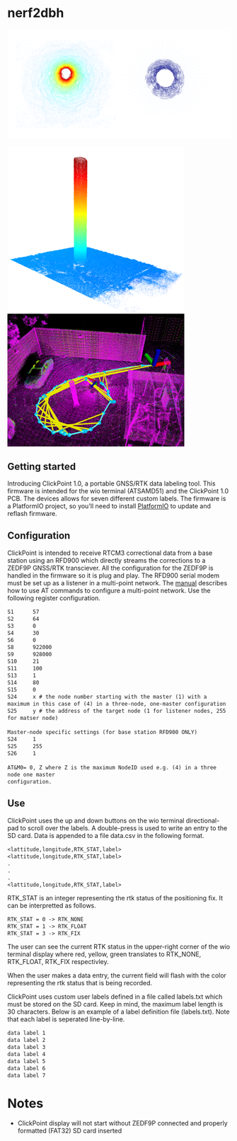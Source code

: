 # nerf2dbh
<p align="center">
  <img src="images/inside_a_pipe.png" width="600" title="">
</p>
<p align="left">
  <img src="images/NerfCapture_feature_cloud.png" width="400" title="">
  <img src="images/pvc_pipe_d_liosam.png" width="400" title="">
</p>

## Getting started

Introducing ClickPoint 1.0, a portable GNSS/RTK data labeling tool. This firmware is intended for the wio terminal (ATSAMD51) and the ClickPoint 1.0 PCB. 
The devices allows for seven different custom labels. The firmware is a PlatformIO project, so you'll need to install [PlatformIO](https://platformio.org/) 
to update and reflash firmware.

## Configuration

ClickPoint is intended to receive RTCM3 correctional data from a base station using an RFD900 which directly streams the corrections to a ZEDF9P GNSS/RTK 
transciever. All the configuration for the ZEDF9P is handled in the firmware so it is plug and play. The RFD900 serial modem must be set up as a listener
in a multi-point network. The [manual](https://files.rfdesign.com.au/Files/documents/RFD900x%20Multipoint%20User%20Manual%20V1.1.pdf) describes how to use AT commands to configure a multi-point network. Use the following register configuration.

```
S1      57
S2      64
S3      0
S4      30
S6      0
S8      922000
S9      928000
S10     21
S11     100
S13     1
S14     80
S15     0
S24     x # the node number starting with the master (1) with a maximum in this case of (4) in a three-node, one-master configuration
S25     y # the address of the target node (1 for listener nodes, 255 for matser node)

Master-node specific settings (for base station RFD900 ONLY)
S24     1
S25     255
S26     1

AT&M0= 0, Z where Z is the maximum NodeID used e.g. (4) in a three node one master
configuration.
```

## Use

ClickPoint uses the up and down buttons on the wio terminal directional-pad to scroll over the labels. A double-press is used to write an entry to the SD card.
Data is appended to a file data.csv in the following format.

```
<lattitude,longitude,RTK_STAT,label>
<lattitude,longitude,RTK_STAT,label>
.
.
.
<lattitude,longitude,RTK_STAT,label>
```

RTK_STAT is an integer representing the rtk status of the positioning fix. It can be interpretted as follows.

```
RTK_STAT = 0 -> RTK_NONE
RTK_STAT = 1 -> RTK_FLOAT
RTK_STAT = 3 -> RTK_FIX
```

The user can see the current RTK status in the upper-right corner of the wio terminal display where red, yellow, green translates to RTK_NONE, RTK_FLOAT, RTK_FIX respectivley.

When the user makes a data entry, the current field will flash with the color representing the rtk status that is being recorded. 

ClickPoint uses custom user labels defined in a file called labels.txt which must be stored on the SD card. Keep in mind, the maximum label length is 30 characters.
Below is an example of a label definition file (labels.txt). Note that each label is seperated line-by-line.

```
data label 1
data label 2
data label 3
data label 4
data label 5
data label 6
data label 7
```

# Notes
- ClickPoint display will not start without ZEDF9P connected and properly formatted (FAT32) SD card inserted



